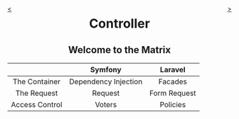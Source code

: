 <div style="float: right;">

[>](./index-4.md)

</div>
<div style="float: left;">

[<](./controller-3.md)

</div>

<center>

Controller
==========

Welcome to the Matrix
---------------------

</center>

&nbsp; | Symfony | Laravel
:---:|:---:|:---:
The Container | Dependency Injection | Facades
The Request | Request | Form Request
Access Control | Voters | Policies
